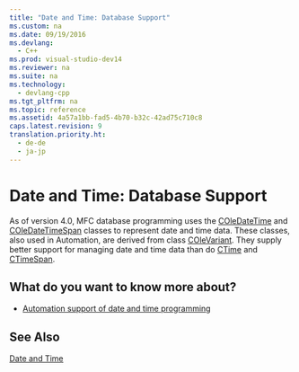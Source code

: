 ```yaml
---
title: "Date and Time: Database Support"
ms.custom: na
ms.date: 09/19/2016
ms.devlang: 
  - C++
ms.prod: visual-studio-dev14
ms.reviewer: na
ms.suite: na
ms.technology: 
  - devlang-cpp
ms.tgt_pltfrm: na
ms.topic: reference
ms.assetid: 4a57a1bb-fad5-4b70-b32c-42ad75c710c8
caps.latest.revision: 9
translation.priority.ht: 
  - de-de
  - ja-jp
---
```

# Date and Time: Database Support
As of version 4.0, MFC database programming uses the [COleDateTime](../vs140/COleDateTime-Class.md) and [COleDateTimeSpan](../vs140/COleDateTimeSpan-Class.md) classes to represent date and time data. These classes, also used in Automation, are derived from class [COleVariant](../vs140/COleVariant-Class.md). They supply better support for managing date and time data than do [CTime](../Topic/CTime%20Class.md) and [CTimeSpan](../vs140/CTimeSpan-Class.md).  
  
## What do you want to know more about?  
  
-   [Automation support of date and time programming](../vs140/Date-and-Time--Automation-Support.md)  
  
## See Also  
 [Date and Time](../vs140/Date-and-Time.md)